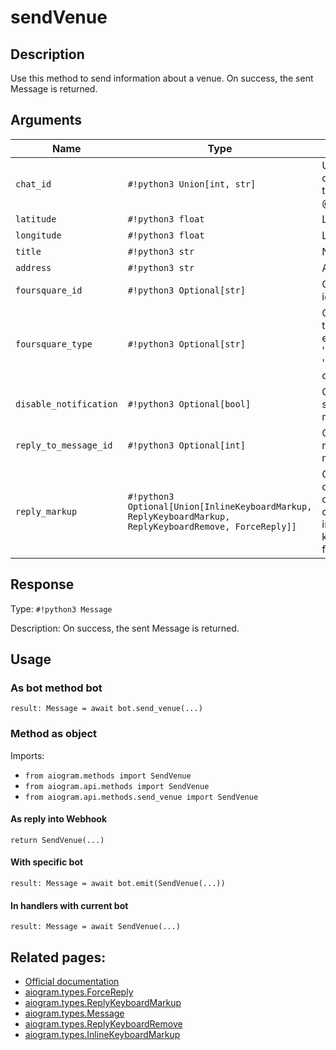 # sendVenue

## Description

Use this method to send information about a venue. On success, the sent Message is returned.


## Arguments

| Name | Type | Description |
| - | - | - |
| `chat_id` | `#!python3 Union[int, str]` | Unique identifier for the target chat or username of the target channel (in the format @channelusername) |
| `latitude` | `#!python3 float` | Latitude of the venue |
| `longitude` | `#!python3 float` | Longitude of the venue |
| `title` | `#!python3 str` | Name of the venue |
| `address` | `#!python3 str` | Address of the venue |
| `foursquare_id` | `#!python3 Optional[str]` | Optional. Foursquare identifier of the venue |
| `foursquare_type` | `#!python3 Optional[str]` | Optional. Foursquare type of the venue, if known. (For example, 'arts_entertainment/default', 'arts_entertainment/aquarium' or 'food/icecream'.) |
| `disable_notification` | `#!python3 Optional[bool]` | Optional. Sends the message silently. Users will receive a notification with no sound. |
| `reply_to_message_id` | `#!python3 Optional[int]` | Optional. If the message is a reply, ID of the original message |
| `reply_markup` | `#!python3 Optional[Union[InlineKeyboardMarkup, ReplyKeyboardMarkup, ReplyKeyboardRemove, ForceReply]]` | Optional. Additional interface options. A JSON-serialized object for an inline keyboard, custom reply keyboard, instructions to remove reply keyboard or to force a reply from the user. |



## Response

Type: `#!python3 Message`

Description: On success, the sent Message is returned.


## Usage


### As bot method bot

```python3
result: Message = await bot.send_venue(...)
```

### Method as object

Imports:

- `from aiogram.methods import SendVenue`
- `from aiogram.api.methods import SendVenue`
- `from aiogram.api.methods.send_venue import SendVenue`

#### As reply into Webhook
```python3
return SendVenue(...)
```

#### With specific bot
```python3
result: Message = await bot.emit(SendVenue(...))
```

#### In handlers with current bot
```python3
result: Message = await SendVenue(...)
```


## Related pages:

- [Official documentation](https://core.telegram.org/bots/api#sendvenue)
- [aiogram.types.ForceReply](../types/force_reply.md)
- [aiogram.types.ReplyKeyboardMarkup](../types/reply_keyboard_markup.md)
- [aiogram.types.Message](../types/message.md)
- [aiogram.types.ReplyKeyboardRemove](../types/reply_keyboard_remove.md)
- [aiogram.types.InlineKeyboardMarkup](../types/inline_keyboard_markup.md)
